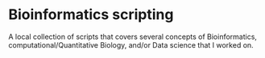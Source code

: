 # Bioinformatics scripting

A local collection of scripts that covers several concepts of Bioinformatics, computational/Quantitative Biology, and/or Data science that I worked on. 

